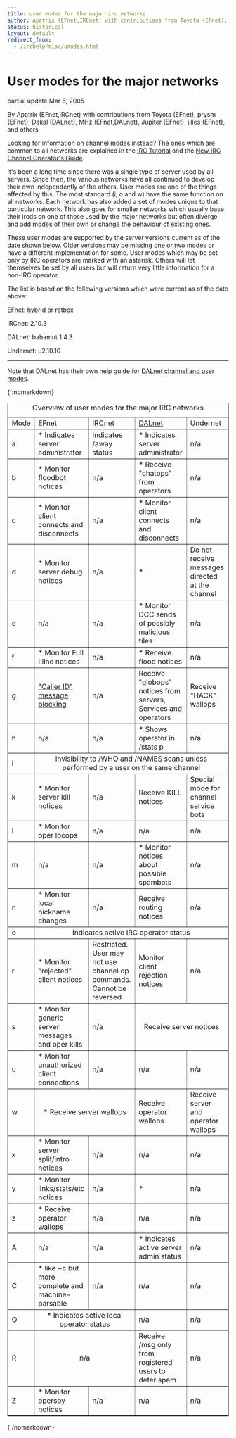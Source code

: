 ```yaml
---
title: user modes for the major irc networks
author: Apatrix (EFnet,IRCnet) with contributions from Toyota (EFnet), prysm(EFnet), Dakal (DALnet), MHz (EFnet,DALnet), Jupiter (EFnet), jilles (EFnet), and others
status: historical
layout: default
redirect_from:
  - /irchelp/misc/umodes.html
---
```


# User modes for the major networks

partial update Mar 5, 2005

By Apatrix (EFnet,IRCnet) with contributions from Toyota (EFnet), prysm
(EFnet), Dakal (DALnet), MHz (EFnet,DALnet), Jupiter (EFnet), jilles (EFnet),
and others

Looking for information on channel modes instead? The ones which are common to
all networks are explained in the [IRC Tutorial](/faq/irctutorial.html) and the
[New IRC Channel Operator's Guide](/faq/changuide.html).

It's been a long time since there was a single type of server used by all
servers. Since then, the various networks have all continued to develop their
own independently of the others. User modes are one of the things affected by
this. The most standard (i, o and w) have the same function on all networks.
Each network has also added a set of modes unique to that particular network.
This also goes for smaller networks which usually base their ircds on one of
those used by the major networks but often diverge and add modes of their own
or change the behaviour of existing ones.

These user modes are supported by the server versions current as of the date
shown below. Older versions may be missing one or two modes or have a
different implementation for some. User modes which may be set only by IRC
operators are marked with an asterisk. Others will let themselves be set by
all users but will return very little information for a non-IRC operator.

The list is based on the following versions which were current as of the date
above:

EFnet: hybrid or ratbox

IRCnet: 2.10.3

DALnet: bahamut 1.4.3

Undernet: u2.10.10

* * *

Note that DALnet has their own help guide for [DALnet channel and user
modes](http://help.dal.net/docs/modes.html).

{::nomarkdown}
<table width="100%" border="1" rules="all">
  <caption>Overview of user modes for the major IRC networks</caption>
  <thead>
    <tr>
      <td>Mode</td>
      <td>EFnet</td>
      <td>IRCnet</td>
      <td><a href="http://help.dal.net/docs/modes.html">DALnet</a></td>
      <td>Undernet</td>
    </tr>
  </thead>
  <tbody>
    <tr>
      <td>a</td>
      <td>* Indicates server administrator</td>
      <td>Indicates /away status</td>
      <td>* Indicates server administrator</td>
      <td>n/a</td>
    </tr>
    <tr>
      <td>b</td>
      <td>* Monitor floodbot notices</td>
      <td>n/a</td>
      <td>* Receive "chatops" from operators</td>
      <td>n/a</td>
    </tr>
    <tr>
      <td>c</td>
      <td>* Monitor client connects and disconnects</td>
      <td>n/a</td>
      <td>* Monitor client connects and disconnects</td>
      <td>n/a</td>
    </tr>
    <tr>
      <td>d</td>
      <td>* Monitor server debug notices</td>
      <td>n/a</td>
      <td>*</td>
      <td>Do not receive messages directed at the channel</td>
    </tr>
    <tr>
      <td>e</td>
      <td>n/a</td>
      <td>n/a</td>
      <td>* Monitor DCC sends of possibly malicious files</td>
      <td>n/a</td>
    </tr>
    <tr>
      <td>f</td>
      <td>* Monitor Full I:line notices</td>
      <td>n/a</td>
      <td>* Receive flood notices</td>
      <td>n/a</td>
    </tr>
    <tr>
      <td>g</td>
      <td><a href="http://www.efnet.org/?module=docs&doc=14&type=text">&quot;Caller ID&quot; message blocking</a></td>
      <td>n/a</td>
      <td>Receive "globops" notices from servers, Services and operators</td>
      <td>Receive "HACK" wallops</td>
    </tr>
    <tr>
      <td>h</td>
      <td>n/a</td>
      <td>n/a</td>
      <td>* Shows operator in /stats p</td>
      <td>n/a</td>
    </tr>
    <tr>
      <td>i</td>
      <td colspan="4" align="center">Invisibility to /WHO and /NAMES scans
        unless performed by a user on the same channel</td>
    </tr>
    <tr>
      <td>k</td>
      <td>* Monitor server kill notices</td>
      <td>n/a</td>
      <td>Receive KILL notices</td>
      <td>Special mode for channel service bots</td>
    </tr>
    <tr>
      <td>l</td>
      <td>* Monitor oper locops</td>
      <td>n/a</td>
      <td>n/a</td>
      <td>n/a</td>
    </tr>
    <tr>
      <td>m</td>
      <td>n/a</td>
      <td>n/a</td>
      <td>* Monitor notices about possible spambots</td>
      <td>n/a</td>
    </tr>
    <tr>
      <td>n</td>
      <td>* Monitor local nickname changes</td>
      <td>n/a</td>
      <td>Receive routing notices</td>
      <td>n/a</td>
    </tr>
    <tr>
      <td>o</td>
      <td colspan="4" align="center">Indicates active IRC operator status</td>
    </tr>
    <tr>
      <td>r</td>
      <td>* Monitor &quot;rejected&quot; client notices</td>
      <td>Restricted. User may not use channel op commands. Cannot be
      reversed</td>
      <td>Monitor client rejection notices</td>
      <td>n/a</td>
    </tr>
    <tr>
      <td>s</td>
      <td>* Monitor generic server messages and oper kills</td>
      <td>n/a</td>
      <td colspan="2" align="center">Receive server notices</td>
    </tr>
    <tr>
      <td>u</td>
      <td>* Monitor unauthorized client connections</td>
      <td>n/a</td>
      <td>n/a</td>
      <td>n/a</td>
    </tr>
    <tr>
      <td>w</td>
      <td colspan="2" align="center">* Receive server wallops</td>
      <td>Receive operator wallops</td>
      <td>Receive server and operator wallops</td>
    </tr>
    <tr>
      <td>x</td>
      <td>* Monitor server split/intro notices</td>
      <td>n/a</td>
      <td>n/a</td>
      <td>n/a</td>
    </tr>
    <tr>
      <td>y</td>
      <td>* Monitor links/stats/etc notices</td>
      <td>n/a</td>
      <td>*</td>
      <td>n/a</td>
    </tr>
    <tr>
      <td>z</td>
      <td>* Receive operator wallops</td>
      <td>n/a</td>
      <td>n/a</td>
      <td>n/a</td>
    </tr>
    <tr>
      <td>A</td>
      <td>n/a</td>
      <td>n/a</td>
      <td>* Indicates active server admin status</td>
      <td>n/a</td>
    </tr>
    <tr>
      <td>C</td>
      <td>* like +c but more complete and machine-parsable</td>
      <td>n/a</td>
      <td>n/a</td>
      <td>n/a</td>
    </tr>
    <tr>
      <td>O</td>
      <td colspan="2" align="center">* Indicates active local operator status</td>
      <td>n/a</td>
      <td>n/a</td>
    </tr>
    <tr>
      <td>R</td>
      <td colspan="2" align="center">n/a</td>
      <td>Receive /msg only from registered users to deter spam</td>
      <td>n/a</td>
    </tr>
    <tr>
      <td>Z</td>
      <td>* Monitor operspy notices</td>
      <td>n/a</td>
      <td>n/a</td>
      <td>n/a</td>
    </tr>
  </tbody>
</table>
{:/nomarkdown}
